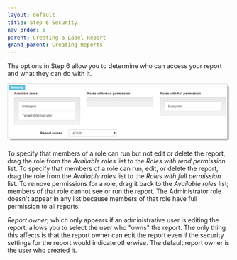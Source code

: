 ```yaml
---
layout: default
title: Step 6 Security
nav_order: 6
parent: Creating a Label Report
grand_parent: Creating Reports
---
```

The options in Step 6 allow you to determine who can access your report and what they can do with it.

![](/assets/images/wizardstep6.png)

To specify that members of a role can run but not edit or delete the report, drag the role from the *Available roles* list to the *Roles with read permission* list. To specify that members of a role can run, edit, or delete the report, drag the role from the *Available roles* list to the *Roles with full permission* list. To remove permissions for a role, drag it back to the *Available roles* list; members of that role cannot see or run the report. The Administrator role doesn't appear in any list because members of that role have full permission to all reports.

*Report owner*, which only appears if an administrative user is editing the report, allows you to select the user who "owns" the report. The only thing this affects is that the report owner can edit the report even if the security settings for the report would indicate otherwise. The default report owner is the user who created it.